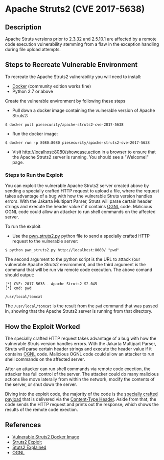 # Apache Struts2 (CVE 2017-5638)

## Description

Apache Struts versions prior to 2.3.32 and 2.5.10.1 are affected by a remote code execution vulnerability stemming from a flaw in the exception handling during file upload attempts.

## Steps to Recreate Vulnerable Environment

To recreate the Apache Struts2 vulnerability you will need to install:

* [Docker](https://docs.docker.com/engine/installation/) (community edition works fine)
* Python 2.7 or above

Create the vulnerable environment by following these steps

* Pull down a docker image containing the vulnerable version of Apache Struts2:
 ```
 $ docker pull piesecurity/apache-struts2-cve-2017-5638
 ```
* Run the docker image:
 ```
 $ docker run -p 8080:8080 piesecurity/apache-struts2-cve-2017-5638
 ````
* Visit [http://localhost:8080/showcase.action](http://localhost:8080/showcase.action) in a browser to ensure that the Apache Struts2 server is running. You should see a "Welcome!" page.

### Steps to Run the Exploit

You can exploit the vulnerable Apache Struts2 server created above by sending a specially crafted HTTP request to upload a file, where the request takes advantage of a bug with how the vulnerable Struts version handles errors. With the Jakarta Multipart Parser, Struts will parse certain header strings and execute the header value if it contains [OGNL](https://commons.apache.org/proper/commons-ognl/) code. Malicious OGNL code could allow an attacker to run shell commands on the affected server.

To run the exploit:

* Use the [pwn_struts2.py](./pwn_struts2.py) python file to send a specially crafted HTTP request to the vulnerable server:
 ```
 $ python pwn_struts2.py http://localhost:8080/ "pwd"
 ```
 
 The second  argument to the python script is the URL to attack (our vulnerable Apache Struts2 environment, and the third argument is the command that will be run via remote code execution. The above comand should output:
 ```
 [*] CVE: 2017-5638 - Apache Struts2 S2-045
 [*] cmd: pwd

 /usr/local/tomcat
 ```

 The `/usr/local/tomcat` is the result from the `pwd` command that was passed in, showing that the Apache Struts2 server is running from that directory.

## How the Exploit Worked

The specially crafted HTTP request takes advantage of a bug with how the vulnerable Struts version handles errors. With the Jakarta Multipart Parser, Struts will parse certain header strings and execute the header value if it contains [OGNL](https://commons.apache.org/proper/commons-ognl/) code. Malicious OGNL code could allow an attacker to run shell commands on the affected server.

After an attacker can run shell commands via remote code exection, the attacker has full control of the server. The attacker could do many malicious actions like move laterally from within the network, modify the contents of the server, or shut down the server.

Diving into the exploit code, the majority of the code is the [specially crafted payload](https://github.com/ErikOwen/attack_replay/blob/master/apache_struts2/pwn_struts2.py#L9) that is delivered via the [Content-Type Header](https://github.com/ErikOwen/attack_replay/blob/master/apache_struts2/pwn_struts2.py#L28). Aside from that, the code sends the HTTP request and prints out the response, which shows the results of the remote code exection.

## References

* [Vulnerable Struts2 Docker Image](https://hub.docker.com/r/piesecurity/apache-struts2-cve-2017-5638/)
* [Struts2 Exploit](https://github.com/rapid7/metasploit-framework/issues/8064)
* [Stuts2 Explained](https://www.tinfoilsecurity.com/blog/how-to-hack-with-Strutshock-Apache-Struts-2-RCE-CVE-2017-5638)
* [OGNL](https://commons.apache.org/proper/commons-ognl/)
